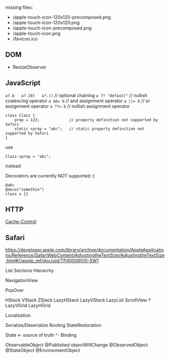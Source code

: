 missing files:
* /apple-touch-icon-120x120-precomposed.png
* /apple-touch-icon-120x120.png
* /apple-touch-icon-precomposed.png
* /apple-touch-icon.png
* /favicon.ico


DOM
---
* ResizeObserver


JavaScript
----------
`a?.b   a?.[0]   a?.()` // optional chaining
`a ?? "default"` // nullish coalescing operator
`a &&= b` // and assignment operator
`a ||= b` // or assignment operator
`a ??= b` // nullish assignment operator

```
class Clazz {
    prop = 123;             // property definition not supported by Safari
    static sprop = "abc";   // static property definition not supported by Safari
}
```
use
```
Clazz.sprop = "abc";
```
instead

Decorators are currently NOT supported :(
```
@abc
@deco("somethin")
class x {}
```


HTTP
----
[Cache-Control](https://tools.ietf.org/html/rfc7234)


Safari
------
https://developer.apple.com/library/archive/documentation/AppleApplications/Reference/SafariWebContent/AdjustingtheTextSize/AdjustingtheTextSize.html#//apple_ref/doc/uid/TP40006510-SW1



List
    Sections
    Hierarchy

NavigationView

PopOver

HStack
VStack
ZStack
LazyHStack
LazyVStack
LazyList
ScrollView ?
LazyVGrid
LazyHGrid


Localization

Serialize/Deserialize
Routing
StateRestoration


State <- source of truth
    ^- Binding

ObservableObject
    @Published
    objectWillChange
@ObservedObject
@StateObject
@EnvironmentObject
